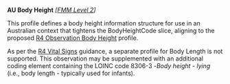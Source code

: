 **AU Body Height**  *[[FMM Level 2](guidance.html)]*

This profile defines a body height information structure for use in an Australian context that tightens the BodyHeightCode slice, aligning to the proposed [R4 Observation Body Height](http://build.fhir.org/bodyheight.html) profile.

As per the [R4 Vital Signs](http://build.fhir.org/observation-vitalsigns.html#vitals-table.html) guidance, a separate profile for Body Length is not supported. This observation may be supplemented with an additional coding element containing the LOINC code 8306-3 -*Body height - lying* (i.e., body length - typically used for infants).